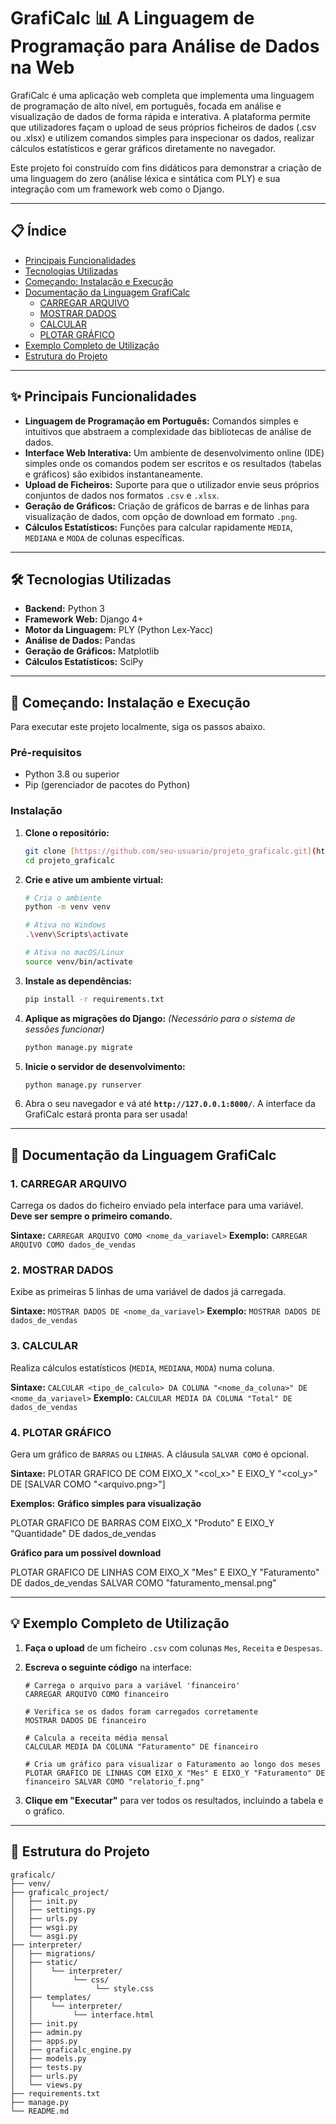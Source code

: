 # GrafiCalc 📊 A Linguagem de Programação para Análise de Dados na Web

GrafiCalc é uma aplicação web completa que implementa uma linguagem de programação de alto nível, em português, focada em análise e visualização de dados de forma rápida e interativa. A plataforma permite que utilizadores façam o upload de seus próprios ficheiros de dados (.csv ou .xlsx) e utilizem comandos simples para inspecionar os dados, realizar cálculos estatísticos e gerar gráficos diretamente no navegador.

Este projeto foi construído com fins didáticos para demonstrar a criação de uma linguagem do zero (análise léxica e sintática com PLY) e sua integração com um framework web como o Django.

---

## 📋 Índice

* [Principais Funcionalidades](#-principais-funcionalidades)
* [Tecnologias Utilizadas](#-tecnologias-utilizadas)
* [Começando: Instalação e Execução](#-começando-instalação-e-execução)
* [Documentação da Linguagem GrafiCalc](#-documentação-da-linguagem-graficalc)
    * [CARREGAR ARQUIVO](#1-carregar-arquivo)
    * [MOSTRAR DADOS](#2-mostrar-dados)
    * [CALCULAR](#3-calcular)
    * [PLOTAR GRÁFICO](#4-plotar-gráfico)
* [Exemplo Completo de Utilização](#-exemplo-completo-de-utilização)
* [Estrutura do Projeto](#-estrutura-do-projeto)
---

## ✨ Principais Funcionalidades

* **Linguagem de Programação em Português:** Comandos simples e intuitivos que abstraem a complexidade das bibliotecas de análise de dados.
* **Interface Web Interativa:** Um ambiente de desenvolvimento online (IDE) simples onde os comandos podem ser escritos e os resultados (tabelas e gráficos) são exibidos instantaneamente.
* **Upload de Ficheiros:** Suporte para que o utilizador envie seus próprios conjuntos de dados nos formatos `.csv` e `.xlsx`.
* **Geração de Gráficos:** Criação de gráficos de barras e de linhas para visualização de dados, com opção de download em formato `.png`.
* **Cálculos Estatísticos:** Funções para calcular rapidamente `MEDIA`, `MEDIANA` e `MODA` de colunas específicas.

---

## 🛠️ Tecnologias Utilizadas

* **Backend:** Python 3
* **Framework Web:** Django 4+
* **Motor da Linguagem:** PLY (Python Lex-Yacc)
* **Análise de Dados:** Pandas
* **Geração de Gráficos:** Matplotlib
* **Cálculos Estatísticos:** SciPy

---

## 🚀 Começando: Instalação e Execução

Para executar este projeto localmente, siga os passos abaixo.

### Pré-requisitos

* Python 3.8 ou superior
* Pip (gerenciador de pacotes do Python)

### Instalação

1.  **Clone o repositório:**
    ```bash
    git clone [https://github.com/seu-usuario/projeto_graficalc.git](https://github.com/seu-usuario/projeto_graficalc.git)
    cd projeto_graficalc
    ```

2.  **Crie e ative um ambiente virtual:**
    ```bash
    # Cria o ambiente
    python -m venv venv

    # Ativa no Windows
    .\venv\Scripts\activate

    # Ativa no macOS/Linux
    source venv/bin/activate
    ```

5.  **Instale as dependências:**
    ```bash
    pip install -r requirements.txt
    ```

6.  **Aplique as migrações do Django:**
    *(Necessário para o sistema de sessões funcionar)*
    ```bash
    python manage.py migrate
    ```

7.  **Inicie o servidor de desenvolvimento:**
    ```bash
    python manage.py runserver
    ```

8.  Abra o seu navegador e vá até **`http://127.0.0.1:8000/`**. A interface da GrafiCalc estará pronta para ser usada!

---

## 📖 Documentação da Linguagem GrafiCalc

### 1. CARREGAR ARQUIVO
Carrega os dados do ficheiro enviado pela interface para uma variável. **Deve ser sempre o primeiro comando.**

**Sintaxe:** `CARREGAR ARQUIVO COMO <nome_da_variavel>`
**Exemplo:** `CARREGAR ARQUIVO COMO dados_de_vendas`

### 2. MOSTRAR DADOS
Exibe as primeiras 5 linhas de uma variável de dados já carregada.

**Sintaxe:** `MOSTRAR DADOS DE <nome_da_variavel>`
**Exemplo:** `MOSTRAR DADOS DE dados_de_vendas`

### 3. CALCULAR
Realiza cálculos estatísticos (`MEDIA`, `MEDIANA`, `MODA`) numa coluna.

**Sintaxe:** `CALCULAR <tipo_de_calculo> DA COLUNA "<nome_da_coluna>" DE <nome_da_variavel>`
**Exemplo:** `CALCULAR MEDIA DA COLUNA "Total" DE dados_de_vendas`

### 4. PLOTAR GRÁFICO
Gera um gráfico de `BARRAS` ou `LINHAS`. A cláusula `SALVAR COMO` é opcional.

**Sintaxe:**
PLOTAR GRAFICO DE <tipo> COM EIXO_X "<col_x>" E EIXO_Y "<col_y>" DE <variavel> [SALVAR COMO "<arquivo.png>"]

**Exemplos:**
**Gráfico simples para visualização**

PLOTAR GRAFICO DE BARRAS COM EIXO_X "Produto" E EIXO_Y "Quantidade" DE dados_de_vendas

**Gráfico para um possível download**

PLOTAR GRAFICO DE LINHAS COM EIXO_X "Mes" E EIXO_Y "Faturamento" DE dados_de_vendas SALVAR COMO "faturamento_mensal.png"

---

## 💡 Exemplo Completo de Utilização

1.  **Faça o upload** de um ficheiro `.csv` com colunas `Mes`, `Receita` e `Despesas`.
2.  **Escreva o seguinte código** na interface:

    ```
    # Carrega o arquivo para a variável 'financeiro'
    CARREGAR ARQUIVO COMO financeiro

    # Verifica se os dados foram carregados corretamente
    MOSTRAR DADOS DE financeiro

    # Calcula a receita média mensal
    CALCULAR MEDIA DA COLUNA "Faturamento" DE financeiro

    # Cria um gráfico para visualizar o Faturamento ao longo dos meses
    PLOTAR GRAFICO DE LINHAS COM EIXO_X "Mes" E EIXO_Y "Faturamento" DE financeiro SALVAR COMO "relatorio_f.png"
    ```
3.  **Clique em "Executar"** para ver todos os resultados, incluindo a tabela e o gráfico.

---

## 📁 Estrutura do Projeto

```text
graficalc/
├── venv/
├── graficalc_project/
│   ├── init.py
│   ├── settings.py
│   ├── urls.py
│   ├── wsgi.py
│   └── asgi.py
├── interpreter/
│   ├── migrations/
│   ├── static/
│   │    └── interpreter/
│   │         └── css/
│   │              └── style.css
│   ├── templates/
│   │    └── interpreter/
│   │         └── interface.html
│   ├── init.py
│   ├── admin.py
│   ├── apps.py
│   ├── graficalc_engine.py
│   ├── models.py
│   ├── tests.py
│   ├── urls.py
│   └── views.py
├── requirements.txt
├── manage.py
└── README.md
```